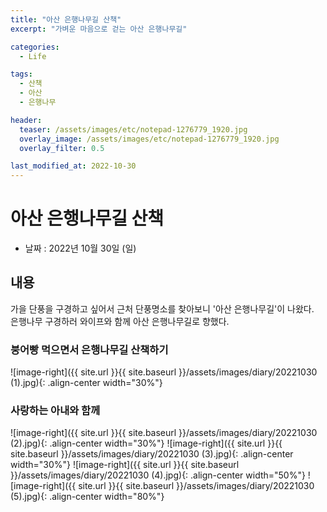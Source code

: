 ```yaml
---
title: "아산 은행나무길 산책"
excerpt: "가벼운 마음으로 걷는 아산 은행나무길"

categories:
  - Life

tags:
  - 산책
  - 아산
  - 은행나무

header:
  teaser: /assets/images/etc/notepad-1276779_1920.jpg
  overlay_image: /assets/images/etc/notepad-1276779_1920.jpg
  overlay_filter: 0.5

last_modified_at: 2022-10-30
---
```



# 아산 은행나무길 산책

- 날짜 : 2022년 10월 30일 (일)


## 내용

가을 단풍을 구경하고 싶어서 근처 단풍명소를 찾아보니 '아산 은행나무길'이 나왔다.  
은행나무 구경하러 와이프와 함께 아산 은행나무길로 향했다.  

### 붕어빵 먹으면서 은행나무길 산책하기
![image-right]({{ site.url }}{{ site.baseurl }}/assets/images/diary/20221030 (1).jpg){: .align-center width="30%"}

### 사랑하는 아내와 함께
![image-right]({{ site.url }}{{ site.baseurl }}/assets/images/diary/20221030 (2).jpg){: .align-center width="30%"}
![image-right]({{ site.url }}{{ site.baseurl }}/assets/images/diary/20221030 (3).jpg){: .align-center width="30%"}
![image-right]({{ site.url }}{{ site.baseurl }}/assets/images/diary/20221030 (4).jpg){: .align-center width="50%"}
![image-right]({{ site.url }}{{ site.baseurl }}/assets/images/diary/20221030 (5).jpg){: .align-center width="80%"}





